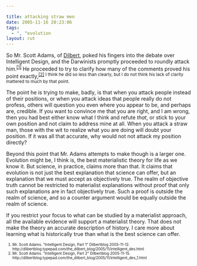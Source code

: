 ```yaml
---

title: attacking straw men
date: 2005-11-16 20:23:06
tags:
  - ", "evolution
layout: rut
---
```


<p>So Mr. Scott Adams, of <a href="http://www.unitedmedia.com/comics/dilbert/">Dilbert</a>, poked his fingers into the debate over Intelligent Design, and the Darwinists promptly proceeded to roundly attack him.<sup><a href="http://dilbertblog.typepad.com/the_dilbert_blog/2005/11/intelligent_des.html" title="Intelligent Design, Part 1">[1]</a></sup> He proceeded to try to clarify how many of the comments proved his point exactly,<sup><a href="http://dilbertblog.typepad.com/the_dilbert_blog/2005/11/intelligent_des_1.html" title="Intelligent Design Part 2">[2]</a> I think he did so less than clearly, but I do not think his lack of clarity mattered to much by that point.</sup></p>  <p>The point he is trying to make, badly, is that when you attack people instead of their positions, or when you attack ideas that people really do not profess, others will question you even where you appear to be, and perhaps are, credible.  If you want to convince me that you are right, and I am wrong, then you had best either know what I think and refute <em>that</em>, or stick to your own position and not claim to address mine at all.  When you attack a straw man, those with the wit to realize what you are doing will doubt your position.  If it was all that accurate, why would not not attack my position directly?</p>  <p>Beyond this point that Mr. Adams attempts to make though is a larger one.  Evolution might be, I think is, the best materialistic theory for life as we know it.  But science, in practice, claims more than that.  It claims that evolution is not just the best explanation that science can offer, but an explanation that we must accept as objectively true.  The realm of objective truth cannot be restricted to materialist explanations without proof that only such explanations are in fact objectively true.  Such a proof is outside the realm of science, and so a counter argument would be equally outside the realm of science.</p>  <p>If you restrict your focus to what can be studied by a materialist approach, all the available evidence will support a materialist theory.  That does not make the theory an accurate description of history.  I care more about learning what is historically true than what is the best science can offer.</p>  <font size="-2"><ol><li>Mr. Scott Adams. "Intelligent Design, Part 1" Dilbertblog 2005-11-12. http://dilbertblog.typepad.com/the_dilbert_blog/2005/11/intelligent_des.html</li> <li>Mr. Scott Adams.  "Intelligent Design, Part 2" Dilbertblog 2005-11-15. http://dilbertblog.typepad.com/the_dilbert_blog/2005/11/intelligent_des_1.html  </li></ol></font>


